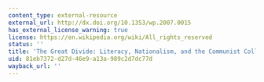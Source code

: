 ```yaml
---
content_type: external-resource
external_url: http://dx.doi.org/10.1353/wp.2007.0015
has_external_license_warning: true
license: https://en.wikipedia.org/wiki/All_rights_reserved
status: ''
title: 'The Great Divide: Literacy, Nationalism, and the Communist Collapse'
uid: 81eb7372-d27d-46e9-a13a-989c2d7dc77d
wayback_url: ''
---
```

